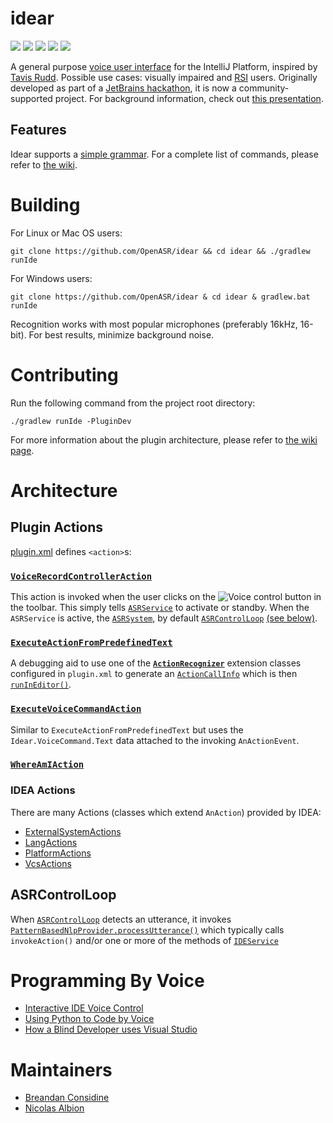 # idear
[![][jetbrains-team-svg]][jetbrains-team-page]
[![][travis-status-svg]][travis-build-status]
[![][teamcity-status-svg]][teamcity-build-status]
[![][plugin-repo-svg]][plugin-repo-page]
[![][plugin-download-svg]][plugin-repo-page]

A general purpose [voice user interface](https://en.wikipedia.org/wiki/Voice_user_interface) for the IntelliJ Platform, inspired by [Tavis Rudd](https://www.youtube.com/watch?v=8SkdfdXWYaI). Possible use cases: visually impaired and [RSI](https://en.wikipedia.org/wiki/Repetitive_strain_injury) users. Originally developed as part of a [JetBrains hackathon](https://blog.jetbrains.com/blog/2015/08/31/jetbrains-3rd-annual-hackathon-new-generation-debugger-grabs-1st-place/), it is now a community-supported project. For background information, check out [this presentation](https://speakerdeck.com/breandan/programming-java-by-voice).

## Features

Idear supports a [simple grammar](src/main/resources/org.openasr.idear/grammars/command.gramsrc/main/resources/org.openasr.idear/grammars/command.gram). For a complete list of commands, please refer to [the wiki](https://github.com/OpenASR/idear/wiki/Feature-Roadmap).

# Building

For Linux or Mac OS users:

`git clone https://github.com/OpenASR/idear && cd idear && ./gradlew runIde`

For Windows users:

`git clone https://github.com/OpenASR/idear & cd idear & gradlew.bat runIde`

Recognition works with most popular microphones (preferably 16kHz, 16-bit). For best results, minimize background noise.

# Contributing

Run the following command from the project root directory:

`./gradlew runIde -PluginDev`

For more information about the plugin architecture, please refer to [the wiki page](https://github.com/OpenASR/idear/wiki/Architecture).

# Architecture

## Plugin Actions

[plugin.xml](src/main/resources/META-INF/plugin.xml) defines `<action>`s:

### [`VoiceRecordControllerAction`](src/main/java/org/openasr/idear/VoiceRecordControllerAction.kt)
  This action is invoked when the user clicks on the ![Voice control](src/main/resources/org.openasr.idear/icons/start.png) button in the toolbar. 
  This simply tells [`ASRService`](src/main/java/org/openasr/idear/asr/ASRService.kt) to activate or standby.
  When the `ASRService` is active, the [`ASRSystem`](src/main/java/org/openasr/idear/asr/ASRSystem.kt), 
  by default [`ASRControlLoop`][ASRControlLoop] [(see below)](#ASRControlLoop).

### [`ExecuteActionFromPredefinedText`](src/main/java/org/openasr/idear/actions/ExecuteActionFromPredefinedText.kt)
  A debugging aid to use one of the [**`ActionRecognizer`**](src/main/java/org/openasr/idear/actions/recognition/ActionRecognizer.kt) 
  extension classes configured in `plugin.xml` to generate an [`ActionCallInfo`](src/main/java/org/openasr/idear/actions/recognition/ActionCallInfo.kt)
  which is then [`runInEditor()`](src/main/java/org/openasr/idear/actions/ExecuteActionByCommandText.kt#L25).
  
### [`ExecuteVoiceCommandAction`](src/main/java/org/openasr/idear/actions/ExecuteVoiceCommandAction.kt)
  Similar to `ExecuteActionFromPredefinedText` but uses the `Idear.VoiceCommand.Text` data attached to the invoking `AnActionEvent`.

### [`WhereAmIAction`](src/main/java/org/openasr/idear/actions/WhereAmIAction.kt)  
   
### IDEA Actions 

There are many Actions (classes which extend `AnAction`) provided by IDEA:   
   
  - [ExternalSystemActions](https://upsource.jetbrains.com/idea-ce/file/idea-ce-1d111593d9e5208b6783f381b507e34866587ec8/platform/platform-resources/src/idea/ExternalSystemActions.xml)
  - [LangActions](https://upsource.jetbrains.com/idea-ce/file/idea-ce-1d111593d9e5208b6783f381b507e34866587ec8/platform/platform-resources/src/idea/LangActions.xml)
  - [PlatformActions](https://upsource.jetbrains.com/idea-ce/file/idea-ce-1d111593d9e5208b6783f381b507e34866587ec8/platform/platform-resources/src/idea/PlatformActions.xml)
  - [VcsActions](https://upsource.jetbrains.com/idea-ce/file/idea-ce-1d111593d9e5208b6783f381b507e34866587ec8/platform/platform-resources/src/idea/VcsActions.xml)

## ASRControlLoop

When [`ASRControlLoop`][ASRControlLoop] detects an utterance, it invokes 
[`PatternBasedNlpProvider.processUtterance()`](src/main/java/org/openasr/idear/nlp/PatternBasedNlpProvider.kt#L43)
which typically calls `invokeAction()` and/or one or more of the methods of [`IDEService`](src/main/java/org/openasr/idear/ide/IDEService.kt)

# Programming By Voice

- [Interactive IDE Voice Control](https://www.youtube.com/watch?v=eARvFI7hm40)
- [Using Python to Code by Voice](https://www.youtube.com/watch?v=8SkdfdXWYaI)
- [How a Blind Developer uses Visual Studio](https://www.youtube.com/watch?v=iWXebEeGwn0)

# Maintainers

* [Breandan Considine](https://github.com/breandan/)
* [Nicolas Albion](https://github.com/nalbion)

<!-- Badges -->
[jetbrains-team-page]: https://confluence.jetbrains.com/display/ALL/JetBrains+on+GitHub
[jetbrains-team-svg]: http://jb.gg/badges/team.svg
[travis-build-status]: https://travis-ci.com/OpenASR/idear
[travis-status-svg]: https://travis-ci.com/OpenASR/idear.svg?branch=master
[teamcity-build-status]: https://teamcity.jetbrains.com/viewType.html?buildTypeId=idear_buildplugin&guest=1
[teamcity-status-svg]: https://teamcity.jetbrains.com/app/rest/builds/buildType:idear_buildplugin/statusIcon.svg
[plugin-repo-page]: https://plugins.jetbrains.com/plugin/7910-idear
[plugin-repo-svg]: https://img.shields.io/jetbrains/plugin/v/7910-idear.svg
[plugin-download-svg]: https://img.shields.io/jetbrains/plugin/d/7910-idear.svg


[ASRControlLoop]: src/main/java/org/openasr/idear/asr/ASRControlLoop.kt